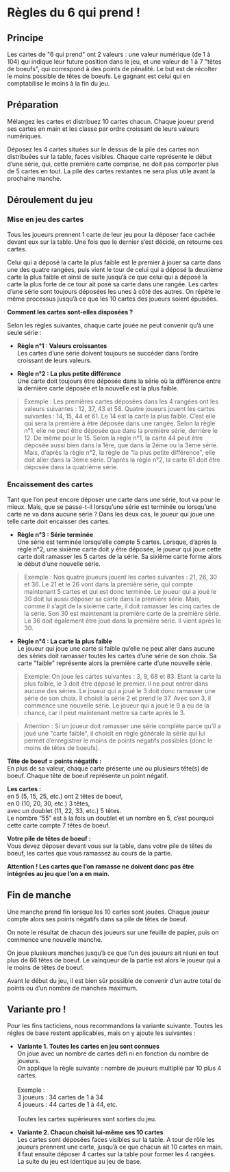 # Règles du 6 qui prend !

## Principe

Les cartes de "6 qui prend" ont 2 valeurs : une valeur numérique (de 1 à 104) qui indique leur future position dans le jeu, et une valeur de 1 à 7 "têtes de boeufs", qui correspond à des points de pénalité. Le but est de récolter le moins possible de têtes de boeufs. Le gagnant est celui qui en comptabilise le moins à la fin du jeu.

## Préparation

Mélangez les cartes et distribuez 10 cartes chacun. Chaque joueur prend ses cartes en main et les classe par ordre croissant de leurs valeurs numériques.

Déposez les 4 cartes situées sur le dessus de la pile des cartes non distribuées sur la table, faces visibles. Chaque carte représente le début d’une série, qui, cette première carte comprise, ne doit pas comporter plus de 5 cartes en tout. La pile des cartes restantes ne sera plus utile avant la prochaine manche.

## Déroulement du jeu

### Mise en jeu des cartes

Tous les joueurs prennent 1 carte de leur jeu pour la déposer face cachée devant eux sur la table. Une fois que le dernier s’est décidé, on retourne ces cartes.

Celui qui a déposé la carte la plus faible est le premier à jouer sa carte dans une des quatre rangées, puis vient le tour de celui qui a déposé la deuxième carte la plus faible et ainsi de suite jusqu’à ce que celui qui a déposé la carte la plus forte de ce tour ait posé sa carte dans une rangée. Les cartes d’une série sont toujours déposées les unes à côté des autres. On répète le même processus jusqu’à ce que les 10 cartes des joueurs soient épuisées.

**Comment les cartes sont-elles disposées ?**

Selon les règles suivantes, chaque carte jouée ne peut convenir qu’à une seule série :
- **Règle n°1 : Valeurs croissantes**<br>
Les cartes d’une série doivent toujours se succéder dans l’ordre croissant de leurs valeurs.

- **Règle n°2 : La plus petite différence**<br>
Une carte doit toujours être déposée dans la série où la différence entre la dernière carte déposée et la nouvelle est la plus faible.

> Exemple :
Les premières cartes déposées dans les 4 rangées ont les valeurs suivantes : 12, 37, 43 et 58. Quatre joueurs jouent les cartes suivantes : 14, 15, 44 et 61. Le 14 est la carte la plus faible. C’est elle qui sera la première à être déposée dans une rangée. Selon la règle n°1, elle ne peut être déposée que dans la première série, derrière le 12. De même pour le 15. Selon la règle n°1, la carte 44 peut être déposée aussi bien dans la 1ère, que dans la 2ème ou la 3ème série. Mais, d’après la règle n°2, la règle de "la plus petite différence", elle doit aller dans la 3ème série. D’après la règle n°2, la carte 61 doit être déposée dans la quatrième série.

### Encaissement des cartes

Tant que l’on peut encore déposer une carte dans une série, tout va pour le mieux. Mais, que se passe-t-il lorsqu’une série est terminée ou lorsqu’une carte ne va dans aucune série ? Dans les deux cas, le joueur qui joue une telle carte doit encaisser des cartes.

- **Règle n°3 : Série terminée**<br>
Une série est terminée lorsqu’elle compte 5 cartes. Lorsque, d’après la règle n°2, une sixième carte doit y être déposée, le joueur qui joue cette carte doit ramasser les 5 cartes de la série. Sa sixième carte forme alors le début d’une nouvelle série.

> Exemple :
Nos quatre joueurs jouent les cartes suivantes : 21, 26, 30 et 36. Le 21 et le 26 vont dans la première série, qui compte maintenant 5 cartes et qui est donc terminée. Le joueur qui a joué le 30 doit lui aussi déposer sa carte dans la première série. Mais, comme il s’agit de la sixième carte, il doit ramasser les cinq cartes de la série. Son 30 est maintenant la première carte de la première série. Le 36 doit également être joué dans la première série. Il vient après le 30.

- **Règle n°4 : La carte la plus faible**<br>
Le joueur qui joue une carte si faible qu’elle ne peut aller dans aucune des séries doit ramasser toutes les cartes d’une série de son choix. Sa carte "faible" représente alors la première carte d’une nouvelle série.

> Exemple: On joue les cartes suivantes : 3, 9, 68 et 83. Etant la carte la plus faible, le 3 doit être déposé le premier. Il ne peut entrer dans aucune des séries. Le joueur qui a joué le 3 doit donc ramasser une série de son choix. Il choisit la série 2 et prend le 37. Avec son 3, il commence une nouvelle série. Le joueur qui a joué le 9 a eu de la chance, car il peut maintenant mettre sa carte après le 3.

> Attention : Si un joueur doit ramasser une série complète parce qu’il a joué une "carte faible", il choisit en règle générale la série qui lui permet d’enregistrer le moins de points négatifs possibles (donc le moins de têtes de boeufs).

**Tête de boeuf = points négatifs :**<br>
En plus de sa valeur, chaque carte présente une ou plusieurs tête(s) de boeuf. Chaque tête de boeuf représente un point négatif.

**Les cartes :**<br>
en 5 (5, 15, 25, etc.) ont 2 têtes de boeuf,<br>
en 0 (10, 20, 30, etc.) 3 têtes,<br>
avec un doublet (11, 22, 33, etc.) 5 têtes.<br>
Le nombre ”55” est à la fois un doublet et un nombre en 5, c’est pourquoi cette carte compte 7 têtes de boeuf.

**Votre pile de têtes de boeuf :**<br>
Vous devez déposer devant vous sur la table, dans votre pile de têtes de boeuf, les cartes que vous ramassez au cours de la partie.

**Attention ! Les cartes que l’on ramasse ne doivent donc pas être intégrées au jeu que l’on a en main.**

## Fin de manche

Une manche prend fin lorsque les 10 cartes sont jouées. Chaque joueur compte alors ses points négatifs dans sa pile de têtes de boeuf.

On note le résultat de chacun des joueurs sur une feuille de papier, puis on commence une nouvelle manche.

On joue plusieurs manches jusqu’à ce que l’un des joueurs ait réuni en tout plus de 66 têtes de boeuf. Le vainqueur de la partie est alors le joueur qui a le moins de têtes de boeuf.

Avant le début du jeu, il est bien sûr possible de convenir d’un autre total de points ou d’un nombre de manches maximum.

## Variante pro !

Pour les fins tacticiens, nous recommandons la variante suivante. Toutes les régles de base restent applicables, mais on y ajoute les suivantes :

- **Variante 1. Toutes les cartes en jeu sont connues**<br>
On joue avec un nombre de cartes défi ni en fonction du nombre de joueurs.<br>
On applique la règle suivante : nombre de joueurs
multiplié par 10 plus 4 cartes.<br><br>
Exemple :<br>
3 joueurs : 34 cartes de 1 à 34<br>
4 joueurs : 44 cartes de 1 à 44, etc.<br><br>
Toutes les cartes supérieures sont sorties du jeu.

- **Variante 2. Chacun choisit lui-même ses 10 cartes**<br>
Les cartes sont déposées faces visibles sur la table. A tour de rôle les joueurs prennent une carte, jusqu’à ce que chacun ait 10 cartes en main. Il faut ensuite déposer 4 cartes sur la table pour former les 4 rangées.
La suite du jeu est identique au jeu de base.

